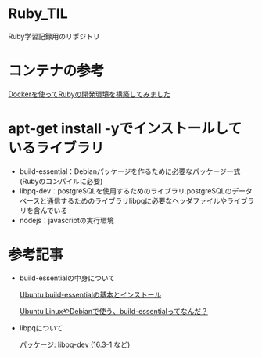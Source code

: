 # Ruby_TIL
Ruby学習記録用のリポジトリ

# コンテナの参考
[Dockerを使ってRubyの開発環境を構築してみました](https://zenn.dev/bloomer/articles/98df661f7c339e)

# apt-get install -yでインストールしているライブラリ
- build-essential：Debianパッケージを作るために必要なパッケージ一式(Rubyのコンパイルに必要)
- libpq-dev：postgreSQLを使用するためのライブラリ.postgreSQLのデータベースと通信するためのライブラリlibpqに必要なヘッダファイルやライブラリを含んでいる
- nodejs：javascriptの実行環境

# 参考記事
- build-essentialの中身について
  
    [Ubuntu build-essentialの基本とインストール](https://programming-archive.com/posts/ubuntu-build-essential-installation-guide/)

    [Ubuntu LinuxやDebianで使う、build-essentialってなんだ？](https://kazuhira-r.hatenablog.com/entry/2020/11/30/204027)
- libpqについて

    [パッケージ: libpq-dev (16.3-1 など)](https://packages.debian.org/ja/sid/libpq-dev)